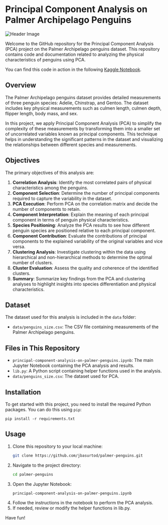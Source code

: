 # Principal Component Analysis on Palmer Archipelago Penguins

![Header Image](https://allisonhorst.github.io/palmerpenguins/reference/figures/lter_penguins.png)

Welcome to the GitHub repository for the Principal Component Analysis (PCA) project on the Palmer Archipelago penguins dataset. This repository contains code and documentation related to analyzing the physical characteristics of penguins using PCA.

You can find this code in action in the following [Kaggle Notebook](https://www.kaggle.com/code/jbasurtod/principal-component-analysis-on-palmer-penguins).

## Overview

The Palmer Archipelago penguins dataset provides detailed measurements of three penguin species: Adelie, Chinstrap, and Gentoo. The dataset includes key physical measurements such as culmen length, culmen depth, flipper length, body mass, and sex.

In this project, we apply Principal Component Analysis (PCA) to simplify the complexity of these measurements by transforming them into a smaller set of uncorrelated variables known as principal components. This technique helps in understanding the significant patterns in the dataset and visualizing the relationships between different species and measurements.

## Objectives

The primary objectives of this analysis are:

1. **Correlation Analysis**: Identify the most correlated pairs of physical characteristics among the penguins.
2. **Component Selection**: Determine the number of principal components required to capture the variability in the dataset.
3. **PCA Execution**: Perform PCA on the correlation matrix and decide the number of components to retain.
4. **Component Interpretation**: Explain the meaning of each principal component in terms of penguin physical characteristics.
5. **Species Positioning**: Analyze the PCA results to see how different penguin species are positioned relative to each principal component.
6. **Component Contribution**: Evaluate the contributions of principal components to the explained variability of the original variables and vice versa.
7. **Clustering Analysis**: Investigate clustering within the data using hierarchical and non-hierarchical methods to determine the optimal number of clusters.
8. **Cluster Evaluation**: Assess the quality and coherence of the identified clusters.
9. **Summary**: Summarize key findings from the PCA and clustering analyses to highlight insights into species differentiation and physical characteristics.

## Dataset

The dataset used for this analysis is included in the `data` folder:

- `data/penguins_size.csv`: The CSV file containing measurements of the Palmer Archipelago penguins.

## Files in This Repository

- `principal-component-analysis-on-palmer-penguins.ipynb`: The main Jupyter Notebook containing the PCA analysis and results.
- `lib.py`: A Python script containing helper functions used in the analysis.
- `data/penguins_size.csv`: The dataset used for PCA.

## Installation

To get started with this project, you need to install the required Python packages. You can do this using `pip`:


    pip install -r requirements.txt

## Usage

1. Clone this repository to your local machine:
    ```bash
    git clone https://github.com/jbasurtod/palmer-penguins.git

2. Navigate to the project directory:
    ```bash
    cd palmer-penguins

3. Open the Jupyter Notebook:
    ```bash
    principal-component-analysis-on-palmer-penguins.ipynb

4. Follow the instructions in the notebook to perform the PCA analysis.
5. If needed, review or modify the helper functions in lib.py.

Have fun!
